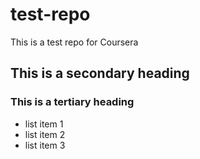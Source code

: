 test-repo
=========

This is a test repo for Coursera

## This is a secondary heading
### This is a tertiary heading

* list item 1
* list item 2
* list item 3

 

